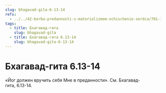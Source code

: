 ```yaml
---
slug: bhagavad-gita-6-13-14
refs:
  - ../../42-borba-predannosti-s-materializmom-ochischenie-serdca/701-1982-05-04-a1-soznanie-krishny-bogatstvo-serdtsa-shrimad-bhagavatam-11-20-30.md
tags:
  - title: Бхагавад-гита
    slug: bhagavad-gita
  - title: Бхагавад-гита 6.13-14
    slug: bhagavad-gita-6-13-14
---
```


# Бхагавад-гита 6.13-14

«Йог должен вручить себя Мне в преданности». См. Бхагавад-гита, 6.13-14.
